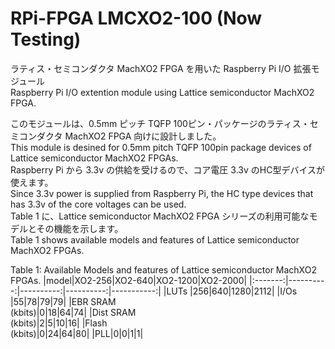 # RPi-FPGA LMCXO2-100 (Now Testing)
ラティス・セミコンダクタ MachXO2 FPGA を用いた Raspberry Pi I/O 拡張モジュール  
Raspberry Pi I/O extention module using Lattice semiconductor MachXO2 FPGA.


このモジュールは、0.5mm ピッチ TQFP 100ピン・パッケージのラティス・セミコンダクタ MachXO2 FPGA 向けに設計しました。  
This module is desined for 0.5mm pitch TQFP 100pin package devices of Lattice semiconductor MachXO2 FPGAs.  
Raspberry Pi から 3.3v の供給を受けるので、コア電圧 3.3v のHC型デバイスが使えます。  
Since 3.3v power is supplied from Raspberry Pi, the HC type devices that has 3.3v of the core voltages can be used.  
Table 1 に、Lattice semiconductor MachXO2 FPGA シリーズの利用可能なモデルとその機能を示します。  
Table 1 shows available models and features of Lattice semiconductor MachXO2 FPGAs.  
  
Table 1: Available Models and features of Lattice semiconductor MachXO2 FPGAs.
|model|XO2-256|XO2-640|XO2-1200|XO2-2000|
|:-------:|----------:|----------:|----------:|-----------:|
|LUTs |256|640|1280|2112|
|I/Os |55|78|79|79| 
|EBR SRAM<br>(kbits)|0|18|64|74|
|Dist SRAM<br>(kbits)|2|5|10|16|
|Flash<br>(kbits)|0|24|64|80|
|PLL|0|0|1|1|

